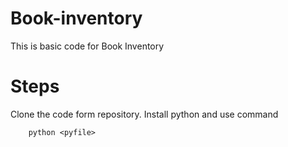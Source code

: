 # Book-inventory
This is basic code for Book Inventory 
      
# Steps 
Clone the code form repository. Install python and use command
                    
        python <pyfile>
 
   
